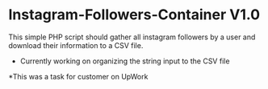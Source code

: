 # Instagram-Followers-Container V1.0

This simple PHP script should gather all instagram followers by a user and download their information to a CSV file.

- Currently working on organizing the string input to the CSV file

*This was a task for customer on UpWork
